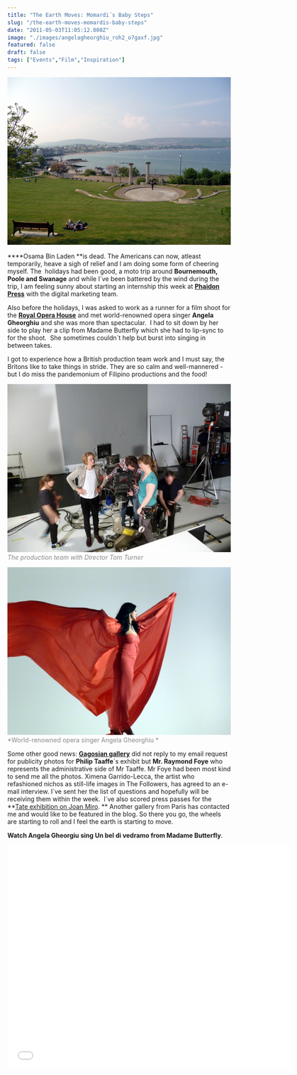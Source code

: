 ```yaml
---
title: "The Earth Moves: Momardi´s Baby Steps"
slug: "/the-earth-moves-momardis-baby-steps"
date: "2011-05-03T11:05:12.000Z"
image: "./images/angelagheorghiu_roh2_o7gaxf.jpg"
featured: false
draft: false
tags: ["Events","Film","Inspiration"]
---
```



[![](./images/swanage_cabyev.jpg "swanage")](./images/swanage_cabyev.jpg)

****Osama Bin Laden **is dead. The Americans can now, atleast temporarily, heave a sigh of relief and I am doing some form of cheering myself. The  holidays had been good, a moto trip around **Bournemouth, Poole and Swanage** and while I´ve been battered by the wind during the trip, I am feeling sunny about starting an internship this week at [**Phaidon Press**](http://phaidon.com "Phaidon") with the digital marketing team. 

Also before the holidays, I was asked to work as a runner for a film shoot for the [**Royal Opera House**](http://roh.org.uk "royal opera house") and met world-renowned opera singer **Angela Gheorghiu** and she was more than spectacular.  I had to sit down by her side to play her a clip from Madame Butterfly which she had to lip-sync to for the shoot.  She sometimes couldn´t help but burst into singing in between takes.

I got to experience how a British production team work and I must say, the Britons like to take things in stride. They are so calm and well-mannered - but I do miss the pandemonium of Filipino productions and the food!

[![](./images/tomturner_roh_knfhw0.jpg "tomturner_roh")](./images/tomturner_roh_knfhw0.jpg)<span style="color: #888888;">*The production team with Director Tom Turner*</span>

[![](./images/angelagheorghiu_roh2_o7gaxf.jpg "angelagheorghiu_roh2")](./images/angelagheorghiu_roh2_o7gaxf.jpg)<span style="color: #888888;">*World-renowned opera singer Angela Gheorghiu *</span>

Some other good news: [**Gagosian gallery**](http://gagosian.com "gagosian") did not reply to my email request for publicity photos for **Philip Taaffe**´s exhibit but **Mr. Raymond Foye** who represents the administrative side of Mr Taaffe. Mr Foye had been most kind to send me all the photos. Ximena Garrido-Lecca, the artist who refashioned nichos as still-life images in The Followers, has agreed to an e-mail interview. I´ve sent her the list of questions and hopefully will be receiving them within the week.  I´ve also scored press passes for the **[Tate exhibition on Joan Miro](http://tate.org.uk "tate"). ** Another gallery from Paris has contacted me and would like to be featured in the blog. So there you go, the wheels are starting to roll and I feel the earth is starting to move.

**Watch Angela Gheorgiu sing Un bel di vedramo from Madame Butterfly**.

<span class="youtube"><iframe allowfullscreen="" class="youtube-player" frameborder="0" height="505" src="//www.youtube.com/embed/PNKWzml7zlY?wmode=transparent&fs=1&hl=en&modestbranding=1&iv_load_policy=3&showsearch=0&rel=0&theme=dark" title="YouTube video player" type="text/html" width="640"></iframe></span>



